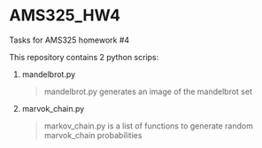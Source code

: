# AMS325_HW4
 Tasks for AMS325 homework #4

This repository contains 2 python scrips:

1. mandelbrot.py
	>mandelbrot.py generates an image of the mandelbrot set

2. marvok_chain.py
	>markov_chain.py is a list of functions to generate random marvok_chain probabilities
